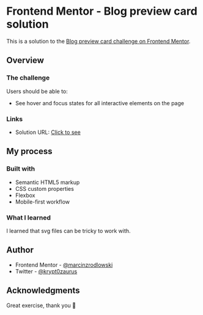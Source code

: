 # Frontend Mentor - Blog preview card solution

This is a solution to the [Blog preview card challenge on Frontend Mentor](https://www.frontendmentor.io/challenges/blog-preview-card-ckPaj01IcS).

## Overview

### The challenge

Users should be able to:

- See hover and focus states for all interactive elements on the page

### Links

- Solution URL: [Click to see](https://your-solution-url.com)

## My process

### Built with

- Semantic HTML5 markup
- CSS custom properties
- Flexbox
- Mobile-first workflow

### What I learned

I learned that svg files can be tricky to work with.

## Author

- Frontend Mentor - [@marcinzrodlowski](https://www.frontendmentor.io/profile/marcinzrodlowski)
- Twitter - [@krypt0zaurus](https://www.twitter.com/krypt0zaurus)

## Acknowledgments

Great exercise, thank you 🦾

